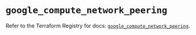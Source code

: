 # `google_compute_network_peering`

Refer to the Terraform Registry for docs: [`google_compute_network_peering`](https://registry.terraform.io/providers/drfaust92/google/4.16.4/docs/resources/compute_network_peering).
